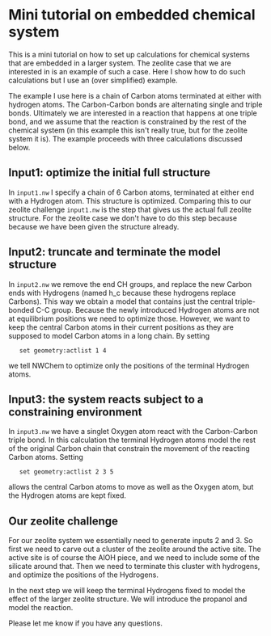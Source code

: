 # Mini tutorial on embedded chemical system

This is a mini tutorial on how to set up calculations for chemical systems
that are embedded in a larger system. The zeolite case that we are interested
in is an example of such a case. Here I show how to do such calculations
but I use an (over simplified) example. 

The example I use here is a chain of Carbon atoms terminated at either with
hydrogen atoms. The Carbon-Carbon bonds are alternating single and triple
bonds. Ultimately we are interested in a reaction that happens at one triple
bond, and we assume that the reaction is constrained by the rest of the 
chemical system (in this example this isn't really true, but for the zeolite
system it is). The example proceeds with three calculations discussed below.

## Input1: optimize the initial full structure

In `input1.nw` I specify a chain of 6 Carbon atoms, terminated at either end
with a Hydrogen atom. This structure is optimized. Comparing this to our
zeolite challenge `input1.nw` is the step that gives us the actual full
zeolite structure. For the zeolite case we don't have to do this step 
because because we have been given the structure already.

## Input2: truncate and terminate the model structure

In `input2.nw` we remove the end CH groups, and replace the new Carbon ends
with Hydrogens (named h_c because these hydrogens replace Carbons). This 
way we obtain a model that contains just the central triple-bonded C-C 
group. Because the newly introduced Hydrogen atoms are not at equilibrium
positions we need to optimize those. However, we want to keep the central 
Carbon atoms in their current positions as they are supposed to model
Carbon atoms in a long chain. By setting
```
   set geometry:actlist 1 4
```
we tell NWChem to optimize only the positions of the terminal Hydrogen
atoms.

## Input3: the system reacts subject to a constraining environment

In `input3.nw` we have a singlet Oxygen atom react with the Carbon-Carbon
triple bond. In this calculation the terminal Hydrogen atoms model the
rest of the original Carbon chain that constrain the movement of the
reacting Carbon atoms. Setting
```
   set geometry:actlist 2 3 5
```
allows the central Carbon atoms to move as well as the Oxygen atom, but 
the Hydrogen atoms are kept fixed.

## Our zeolite challenge

For our zeolite system we essentially need to generate inputs 2 and 3. 
So first we need to carve out a cluster of the zeolite around the active
site. The active site is of course the AlOH piece, and we need to include
some of the silicate around that. Then we need to terminate this cluster
with hydrogens, and optimize the positions of the Hydrogens. 

In the next step we will keep the terminal Hydrogens fixed to model the
effect of the larger zeolite structure. We will introduce the propanol
and model the reaction.

Please let me know if you have any questions.

